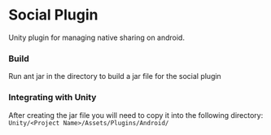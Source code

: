 # Social Plugin
Unity plugin for managing native sharing on android.

### Build

Run ant jar in the directory to build a jar file for the social plugin


### Integrating with Unity

After creating the jar file you will need to copy it into the following directory:  
```Unity/<Project Name>/Assets/Plugins/Android/```
